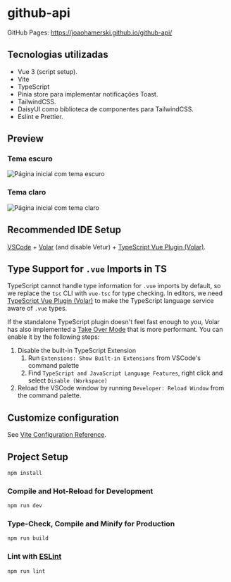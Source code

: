 # github-api

GitHub Pages: https://joaohamerski.github.io/github-api/

## Tecnologias utilizadas
- Vue 3 (script setup).
- Vite
- TypeScript
- Pinia store para implementar notificações Toast.
- TailwindCSS.
- DaisyUI como biblioteca de componentes para TailwindCSS.
- Eslint e Prettier.

## Preview
### Tema escuro
![Página inicial com tema escuro](https://github.com/JoaoHamerski/github-api/assets/32890601/6b81b79d-f548-4a5b-9c87-c183b9844f4b)
### Tema claro
![Página inicial com tema claro](https://github.com/JoaoHamerski/github-api/assets/32890601/2d1e7f12-b302-4b00-b3b5-ba0ab5fab83b)

## Recommended IDE Setup

[VSCode](https://code.visualstudio.com/) + [Volar](https://marketplace.visualstudio.com/items?itemName=Vue.volar) (and disable Vetur) + [TypeScript Vue Plugin (Volar)](https://marketplace.visualstudio.com/items?itemName=Vue.vscode-typescript-vue-plugin).

## Type Support for `.vue` Imports in TS

TypeScript cannot handle type information for `.vue` imports by default, so we replace the `tsc` CLI with `vue-tsc` for type checking. In editors, we need [TypeScript Vue Plugin (Volar)](https://marketplace.visualstudio.com/items?itemName=Vue.vscode-typescript-vue-plugin) to make the TypeScript language service aware of `.vue` types.

If the standalone TypeScript plugin doesn't feel fast enough to you, Volar has also implemented a [Take Over Mode](https://github.com/johnsoncodehk/volar/discussions/471#discussioncomment-1361669) that is more performant. You can enable it by the following steps:

1. Disable the built-in TypeScript Extension
    1) Run `Extensions: Show Built-in Extensions` from VSCode's command palette
    2) Find `TypeScript and JavaScript Language Features`, right click and select `Disable (Workspace)`
2. Reload the VSCode window by running `Developer: Reload Window` from the command palette.

## Customize configuration

See [Vite Configuration Reference](https://vitejs.dev/config/).

## Project Setup

```sh
npm install
```

### Compile and Hot-Reload for Development

```sh
npm run dev
```

### Type-Check, Compile and Minify for Production

```sh
npm run build
```

### Lint with [ESLint](https://eslint.org/)

```sh
npm run lint
```
